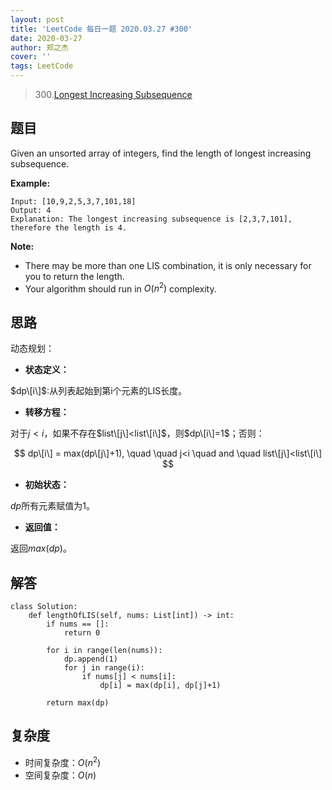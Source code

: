 ```yaml
---
layout: post
title: 'LeetCode 每日一题 2020.03.27 #300'
date: 2020-03-27
author: 郑之杰
cover: ''
tags: LeetCode
---
```


> 300.[Longest Increasing Subsequence](https://leetcode-cn.com/problems/longest-increasing-subsequence/)

## 题目
Given an unsorted array of integers, find the length of longest increasing subsequence.

**Example:**

```
Input: [10,9,2,5,3,7,101,18]
Output: 4 
Explanation: The longest increasing subsequence is [2,3,7,101], therefore the length is 4.
```

**Note:**

- There may be more than one LIS combination, it is only necessary for you to return the length.
- Your algorithm should run in $O(n^2)$ complexity.

## 思路
动态规划：

- **状态定义：**

$dp\[i\]$:从列表起始到第i个元素的LIS长度。

- **转移方程：**

对于$j<i$，如果不存在$list\[j\]<list\[i\]$，则$dp\[i\]=1$；否则：

$$ dp\[i\] = max(dp\[j\]+1), \quad \quad j<i \quad and \quad list\[j\]<list\[i\] $$

- **初始状态：**

$dp$所有元素赋值为1。

- **返回值：**

返回$max(dp)$。

## 解答
```
class Solution:
    def lengthOfLIS(self, nums: List[int]) -> int:
        if nums == []:
            return 0

        for i in range(len(nums)):
            dp.append(1)
            for j in range(i):
                if nums[j] < nums[i]:
                    dp[i] = max(dp[i], dp[j]+1)

        return max(dp)
```

## 复杂度
- 时间复杂度：$O(n^2)$
- 空间复杂度：$O(n)$
